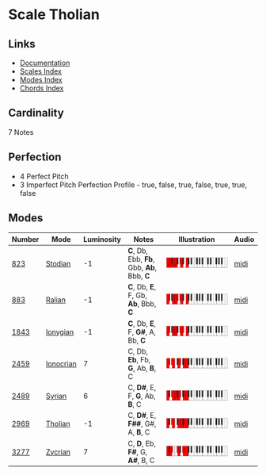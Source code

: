 # Scale Tholian

## Links

- [Documentation](README.md)
- [Scales Index](Scales.md)
- [Modes Index](Modes.md)
- [Chords Index](Chords.md)

## Cardinality

7 Notes

## Perfection

- 4 Perfect Pitch
- 3 Imperfect Pitch
Perfection Profile - true, false, true, false, true, true, false

## Modes

| Number | Mode | Luminosity | Notes | Illustration | Audio |
|--------|------|------------|-------|--------------|-------|
| [823](https://ianring.com/musictheory/scales/823) | [Stodian](ModeStodian.md) | -1 | **C**, Db, Ebb, **Fb**, Gbb, **Ab**, Bbb, **C** | ![CNaturalStodian](ModeCNaturalStodian.png) | [midi](https://github.com/edipermadi/music/blob/main/docs/ModeCNaturalStodian.mid?raw=true) | 
| [883](https://ianring.com/musictheory/scales/883) | [Ralian](ModeRalian.md) | -1 | **C**, Db, **E**, F, Gb, **Ab**, Bbb, **C** | ![CNaturalRalian](ModeCNaturalRalian.png) | [midi](https://github.com/edipermadi/music/blob/main/docs/ModeCNaturalRalian.mid?raw=true) | 
| [1843](https://ianring.com/musictheory/scales/1843) | [Ionygian](ModeIonygian.md) | -1 | **C**, Db, **E**, F, **G#**, A, Bb, **C** | ![CNaturalIonygian](ModeCNaturalIonygian.png) | [midi](https://github.com/edipermadi/music/blob/main/docs/ModeCNaturalIonygian.mid?raw=true) | 
| [2459](https://ianring.com/musictheory/scales/2459) | [Ionocrian](ModeIonocrian.md) | 7 | C, Db, **Eb**, Fb, **G**, Ab, **B**, C | ![CNaturalIonocrian](ModeCNaturalIonocrian.png) | [midi](https://github.com/edipermadi/music/blob/main/docs/ModeCNaturalIonocrian.mid?raw=true) | 
| [2489](https://ianring.com/musictheory/scales/2489) | [Syrian](ModeSyrian.md) | 6 | C, **D#**, E, F, **G**, Ab, **B**, C | ![CNaturalSyrian](ModeCNaturalSyrian.png) | [midi](https://github.com/edipermadi/music/blob/main/docs/ModeCNaturalSyrian.mid?raw=true) | 
| [2969](https://ianring.com/musictheory/scales/2969) | [Tholian](ModeTholian.md) | -1 | C, **D#**, E, **F##**, G#, A, **B**, C | ![CNaturalTholian](ModeCNaturalTholian.png) | [midi](https://github.com/edipermadi/music/blob/main/docs/ModeCNaturalTholian.mid?raw=true) | 
| [3277](https://ianring.com/musictheory/scales/3277) | [Zycrian](ModeZycrian.md) | 7 | C, **D**, Eb, **F#**, G, **A#**, B, C | ![CNaturalZycrian](ModeCNaturalZycrian.png) | [midi](https://github.com/edipermadi/music/blob/main/docs/ModeCNaturalZycrian.mid?raw=true) | 

